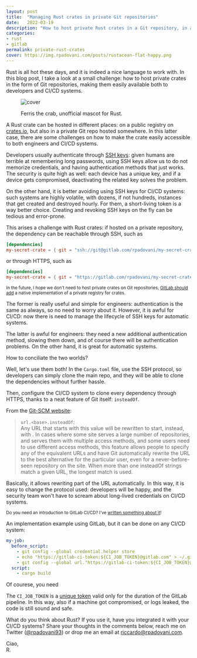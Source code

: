 ```yaml
---
layout: post
title:  "Managing Rust crates in private Git repositories"
date:   2022-03-19
description: "How to host private Rust crates in a Git repository, in an easily accessible way both from automatic systems and developers?"
categories:
- rust
- gitlab
permalink: private-rust-crates
cover: https://img.rpadovani.com/posts/rustacean-flat-happy.png
---
```


Rust is all hot these days, and it is indeed a nice language to work with. In this blog post, I take a look at a small challenge: how to host private crates in the form of Git repositories, making them easily available both to developers and CI/CD systems.

<figure>
    <img src="https://img.rpadovani.com/posts/rustacean-flat-happy.png" alt="cover" />
    <figcaption>
      <p><span>Ferris the crab, unofficial mascot for Rust.</span></p>
    </figcaption>
</figure>

A Rust crate can be hosted in different places: on a public registry on [crates.io], but also in a private Git repo hosted somewhere. In this latter case, there are some challenges on how to make the crate easily accessible to both engineers and CI/CD systems.

Developers usually authenticate through [SSH keys]: given humans are terrible at remembering long passwords, using SSH keys allow us to do not memorize credentials, and having authentication methods that just works. The security is quite high as well: each device has a unique key, and if a device gets compromised, deactivating the related key solves the problem.

On the other hand, it is better avoiding using SSH keys for CI/CD systems: such systems are highly volatile, with dozens, if not hundreds, instances that get created and destroyed hourly. For them, a short-living token is a way better choice. Creating and revoking SSH keys on the fly can be tedious and error-prone.

This arises a challenge with Rust crates: if hosted on a private repository, the dependency can be reachable through SSH, such as

```toml
[dependencies]
my-secret-crate = { git = "ssh://git@gitlab.com/rpadovani/my-secret-crate.git", branch = "main" }
```

or through HTTPS, such as

```toml
[dependencies]
my-secret-crate = { git = "https://gitlab.com/rpadovani/my-secret-crate", branch = "main" }
```

<small>In the future, I hope we don't need to host private crates on Git repositories, [GitLab should add] a native implementation of a private registry for crates.</small>


The former is really useful and simple for engineers: authentication is the same as always, so no need to worry about it. However, it is awful for CI/CD: now there is need to manage the lifecycle of SSH keys for automatic systems.

The latter is awful for engineers: they need a new additional authentication method, slowing them down, and of course there will be authentication problems. On the other hand, it is great for automatic systems.

How to conciliate the two worlds?

Well, let's use them both! In the `Cargo.toml` file, use the SSH protocol, so developers can simply clone the main repo, and they will be able to clone the dependencies without further hassle.

Then, configure the CI/CD system to clone every dependency through HTTPS, thanks to a neat feature of Git itself: `insteadOf`.

From the [Git-SCM website]:

> `url.<base>.insteadOf`:  
> Any URL that starts with this value will be rewritten to start, instead, with <base>. In cases where some site serves a large number of repositories, and serves them with multiple access methods, and some users need to use different access methods, this feature allows people to specify any of the equivalent URLs and have Git automatically rewrite the URL to the best alternative for the particular user, even for a never-before-seen repository on the site. When more than one insteadOf strings match a given URL, the longest match is used.

Basically, it allows rewriting part of the URL automatically. In this way, it is easy to change the protocol used: developers will be happy, and the security team won't have to scream about long-lived credentials on CI/CD systems.

<small>Do you need an introduction to GitLab CI/CD? I've [written something about it]!</small>

An implementation example using GitLab, but it can be done on any CI/CD system:

```yaml
my-job:
  before_script:
    - git config --global credential.helper store
    - echo "https://gitlab-ci-token:${CI_JOB_TOKEN}@gitlab.com" > ~/.git-credentials
    - git config --global url."https://gitlab-ci-token:${CI_JOB_TOKEN}@gitlab.com".insteadOf ssh://git@gitlab.com
  script:
    - cargo build
```

Of courese, you need

The `CI_JOB_TOKEN` is a [unique token] valid only for the duration of the GitLab pipeline. In this way, also if a machine got compromised, or logs leaked, the code is still sound and safe.

What do you think about Rust? If you use it, have you integrated it with your CI/CD systems? Share your thoughts in the comments below, reach me on Twitter ([@rpadovani93][twitter]) or drop me an email at [riccardo@rpadovani.com][email].
  
Ciao,  
R.

[twitter]: https://twitter.com/rpadovani93
[email]: mailto:riccardo@rpadovani.com

[crates.io]: https://crates.io/
[Git-SCM website]: https://git-scm.com/docs/git-config
[SSH keys]: https://docs.gitlab.com/ee/ssh/
[Gitlab should add]: https://gitlab.com/gitlab-org/gitlab/-/issues/33060
[written something about it]: https://rpadovani.com/introduction-gitlab-ci
[unique token]: https://docs.gitlab.com/ee/ci/jobs/ci_job_token.html
